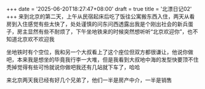 +++
date = '2025-06-20T18:27:47+08:00'
draft = true
title = '北漂日记02'
+++
来到北京的第二天，上午从民宿起床后吃了饭往公寓搬东西入住，两天从看房到入住感觉有些太快了，处处谨慎的问东问西透露出我是个刚出社会的新兵蛋子，房主显然有些不耐烦了，下午坐地铁来的时候突然想听听“北京欢迎你”，也不知道北京欢不欢迎我 

坐地铁时有个空位，我和另一个大叔看上了这个座位但双方都很谦让，他说你做吧，本来我是想坐的毕竟我行李一大堆，但是我看到大叔地中海的发型快要顶不住秃掉觉得有些可怜就说你做吧我还有几站就下车了，哈哈    

来北京两天我已经有好几个兄弟了，他们一半是房产中介，一半是销售